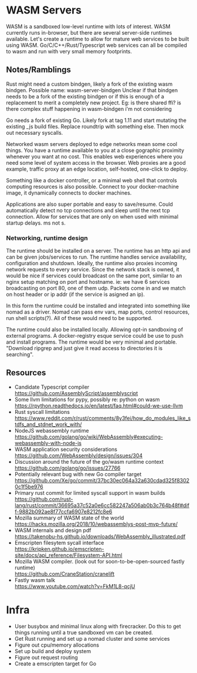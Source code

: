 
# WASM Servers

WASM is a sandboxed low-level runtime with lots of interest. WASM currently runs in-browser, but there are several server-side runtimes available. Let's create a runtime to allow for mature web services to be built using WASM. Go/C/C++/Rust/Typescript web services can all be compiled to wasm and run with very small memory footprints.

## Notes/Ramblings

Rust might need a custom bindgen, likely a fork of the existing wasm bindgen. Possible name: wasm-server-bindgen
Unclear if that bindgen needs to be a fork of the existing bindgen or if this is enough of a replacement to merit a completely new project. Eg: is there shared ffi? is there complex stuff happening in wasm-bindgen i'm not considering

Go needs a fork of existing Go. Likely fork at tag 1.11 and start mutating the existing _js build files. Replace roundtrip with something else. Then mock out necessary syscalls.

Networked wasm servers deployed to edge networks mean some cool things. You have a runtime available to you at a close gographic proximity whenever you want at no cost. This enables web experiences where you need some level of system access in the browser. Web proxies are a good example, traffic proxy at an edge location, self-hosted, one-click to deploy. 

Something like a docker controller, or a minimal web shell that controls computing resources is also possible. Connect to your docker-machine image, it dynamically connects to docker machines. 

Applications are also super portable and easy to save/resume. Could automatically detect no tcp connections and sleep until the next tcp connection. Allow for services that are only on when used with minimal startup delays. ms not s. 

### Networking, runtime design

The runtime should be installed on a server. The runtime has an http api and can be given jobs/services to run. The runtime handles service availability, configuration and shutdown. Ideally, the runtime also proxies incoming network requests to every service. Since the network stack is owned, it would be nice if services could broadcast on the same port, similar to an nginx setup matching on port and hostname. ie: we have 6 services broadcasting on port 80, one of them udp. Packets come in and we match on host header or ip addr (if the service is asigned an ip).

In this form the runtime could be installed and integrated into something like nomad as a driver. Nomad can pass env vars, map ports, control resources, run shell scripts(?). All of these would need to be supported. 

The runtime could also be installed locally. Allowing opt-in sandboxing of external programs. A docker-registry esque service could be use to push and install programs. The runtime would be very minimal and portable. "Download ripgrep and just give it read access to directories it is searching". 

## Resources

- Candidate Typescript compiler <br /> https://github.com/AssemblyScript/assemblyscript
- Some llvm limitations for pypy, possibly re: python on wasm <br /> https://rpython.readthedocs.io/en/latest/faq.html#could-we-use-llvm
- Rust syscall limitations <br /> https://www.reddit.com/r/rust/comments/8y3fei/how_do_modules_like_stdfs_and_stdnet_work_with/
- NodeJS webassembly runtime <br /> https://github.com/golang/go/wiki/WebAssembly#executing-webassembly-with-node-js
- WASM application security considerations <br /> https://github.com/WebAssembly/design/issues/304
- Discussion around the future of the go/wasm runtime context <br /> https://github.com/golang/go/issues/27766
- Potentially relevant bug with new Go compiler target <br /> https://github.com/Xe/go/commit/37bc30ec064a32a630cdad325f83020c1f5be976
- Primary rust commit for limited syscall support in wasm builds <br />https://github.com/rust-lang/rust/commit/36695a37c52a0e6cc582247a506ab0b3c764b48f#diff-9882b092ae8f77ccfa6907e8212fc8e6
- Mozilla summary of WASM state of the world <br /> https://hacks.mozilla.org/2018/10/webassemblys-post-mvp-future/
- WASM internals and design pdf<br /> https://takenobu-hs.github.io/downloads/WebAssembly_illustrated.pdf
- Emscripten filesytem sycall interface <br /> https://kripken.github.io/emscripten-site/docs/api_reference/Filesystem-API.html
- Mozilla WASM compiler. (look out for soon-to-be-open-sourced fastly runtime) <br /> https://github.com/CraneStation/cranelift
- Fastly wasm talk <br /> https://www.youtube.com/watch?v=FkM1L8-qcjU


# Infra

- User busybox and minimal linux along with firecracker. Do this to get things running until a true sandboxed vm can be created. 
- Get Rust running and set up a nomad cluster and some services
- Figure out cpu/memory allocations
- Set up build and deploy system
- Figure out request routing
- Create a emscripten target for Go

